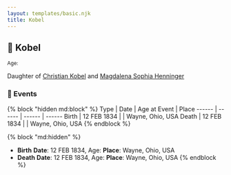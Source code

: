 ```yaml
---
layout: templates/basic.njk
title: Kobel
---
```

## 🔵 Kobel
<small>Age: </small>

Daughter of [Christian Kobel](/people/1/17423128) and [Magdalena Sophia Henninger](/people/6/64241610)

### 📆 Events

{% block "hidden md:block" %}
Type | Date | Age at Event | Place
------ | ------ | ------ | ------
Birth | 12 FEB 1834 |  | Wayne, Ohio, USA
Death | 12 FEB 1834 |  | Wayne, Ohio, USA
{% endblock %}

{% block "md:hidden" %}
- **Birth**
**Date**: 12 FEB 1834, Age:
**Place**: Wayne, Ohio, USA
- **Death**
**Date**: 12 FEB 1834, Age:
**Place**: Wayne, Ohio, USA
{% endblock %}

